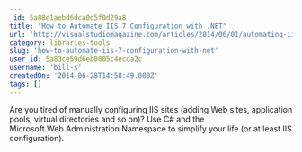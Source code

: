 ```yaml
---
_id: 5a88e1aebd6dca0d5f0d29a8
title: "How to Automate IIS 7 Configuration with .NET"
url: 'http://visualstudiomagazine.com/articles/2014/06/01/automating-iis-7.aspx'
category: libraries-tools
slug: 'how-to-automate-iis-7-configuration-with-net'
user_id: 5a83ce59d6eb0005c4ecda2c
username: 'bill-s'
createdOn: '2014-06-28T14:58:49.000Z'
tags: []
---
```


Are you tired of manually configuring IIS sites (adding Web sites, application pools, virtual directories and so on)? Use C# and the Microsoft.Web.Administration Namespace to simplify your life (or at least IIS configuration).
